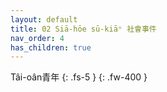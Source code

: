 ```yaml
---
layout: default
title: 02 Siā-hōe sū-kiāⁿ 社會事件
nav_order: 4
has_children: true
---
```




Tâi-oân青年
{: .fs-5 }
{: .fw-400 }